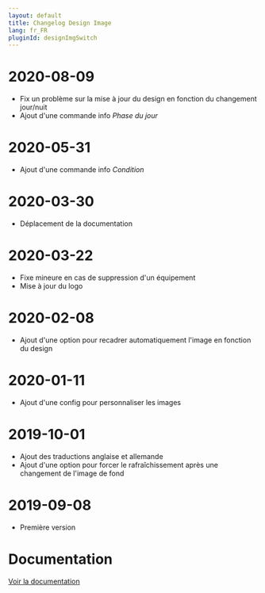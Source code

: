 ```yaml
---
layout: default
title: Changelog Design Image
lang: fr_FR
pluginId: designImgSwitch
---
```


# 2020-08-09

- Fix un problème sur la mise à jour du design en fonction du changement jour/nuit
- Ajout d'une commande info _Phase du jour_

# 2020-05-31

- Ajout d'une commande info _Condition_

# 2020-03-30

- Déplacement de la documentation

# 2020-03-22

- Fixe mineure en cas de suppression d'un équipement
- Mise à jour du logo

# 2020-02-08

- Ajout d'une option pour recadrer automatiquement l'image en fonction du design

# 2020-01-11

- Ajout d'une config pour personnaliser les images

# 2019-10-01

- Ajout des traductions anglaise et allemande
- Ajout d'une option pour forcer le rafraîchissement après une changement de l'image de fond

# 2019-09-08

- Première version

# Documentation

[Voir la documentation]({{site.baseurl}}/{{page.pluginId}}/{{page.lang}})
